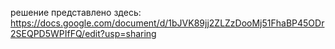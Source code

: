 решение представлено здесь: https://docs.google.com/document/d/1bJVK89jj2ZLZzDooMj51FhaBP45ODr2SEQPD5WPIfFQ/edit?usp=sharing
